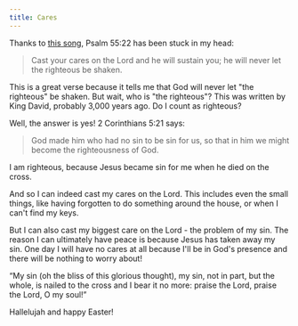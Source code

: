 ```yaml
---
title: Cares
---
```


Thanks to [this song](https://youtu.be/Vc9pEb-Ej7U), Psalm 55:22 has been stuck in my head:

> Cast your cares on the Lord and he will sustain you; he will never let the righteous be shaken.

This is a great verse because it tells me that God will never let "the righteous" be shaken. But wait, who is "the righteous"? This was written by King David, probably 3,000 years ago. Do I count as righteous?

Well, the answer is yes! 2 Corinthians 5:21 says:

> God made him who had no sin to be sin for us, so that in him we might become the righteousness of God.

I am righteous, because Jesus became sin for me when he died on the cross.

And so I can indeed cast my cares on the Lord. This includes even the small things, like having forgotten to do something around the house, or when I can't find my keys.

But I can also cast my biggest care on the Lord - the problem of my sin. The reason I can ultimately have peace is because Jesus has taken away my sin. One day I will have no cares at all because I'll be in God's presence and there will be nothing to worry about!

“My sin (oh the bliss of this glorious thought), my sin, not in part, but the whole, is nailed to the cross and I bear it no more: praise the Lord, praise the Lord, O my soul!”

Hallelujah and happy Easter!
